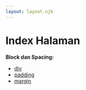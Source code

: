 ```yaml
---
layout: layout.njk
---
```


# Index Halaman

**Block dan Spacing:**
- [div](./div)
- [padding](./padding)
- [margin](./margin)